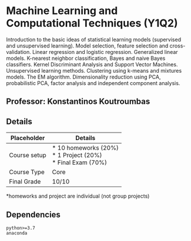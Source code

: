 # Machine Learning and Computational Techniques (Y1Q2)
Introduction to the basic ideas of statistical learning models (supervised and unsupervised learning). 
Model selection, feature selection and cross-validation. Linear regression and logistic regression. 
Generalized linear models. K-nearest neighbor classification, Bayes and naive Bayes classifiers. 
Kernel Discriminant Analysis and Support Vector Machines. Unsupervised learning methods. 
Clustering using k-means and mixtures models. The EM algorithm. Dimensionality reduction using PCA, 
probabilistic PCA, factor analysis and independent component analysis.


## Professor: Konstantinos Koutroumbas

## Details
| Placeholder    | Details                                                               | 
|----------------|-----------------------------------------------------------------------|
| Course setup   | * 10 homeworks (20%) <br/> * 1 Project (20%) <br/> * Final Exam (70%) | 
| Course Type    | Core                                                                  | 
| Final Grade    | 10/10                                                                 | 

*homeworks and project are individual (not group projects)
## Dependencies

```
python>=3.7
anaconda
```
